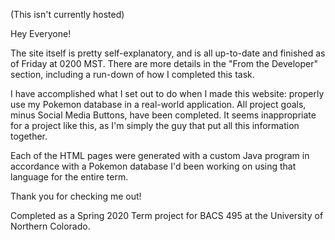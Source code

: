(This isn't currently hosted)

Hey Everyone!

The site itself is pretty self-explanatory, and is all up-to-date and finished as of Friday at 0200 MST. There are more details in the "From the Developer" section, including a run-down of how I completed this task.

I have accomplished what I set out to do when I made this website: properly use my Pokemon database in a real-world application. All project goals, minus Social Media Buttons, have been completed. It seems inappropriate for a project like this, as I'm simply the guy that put all this information together.

Each of the HTML pages were generated with a custom Java program in accordance with a Pokemon database I'd been working on using that language for the entire term.

Thank you for checking me out!

Completed as a Spring 2020 Term project for BACS 495 at the University of Northern Colorado. 
